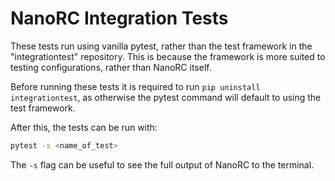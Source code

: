 # NanoRC Integration Tests

These tests run using vanilla pytest, rather than the test framework in the "integrationtest" repository. This is because the framework is more suited to testing configurations, rather than NanoRC itself.

Before running these tests it is required to run `pip uninstall integrationtest`, as otherwise the pytest command will default to using the test framework.

After this, the tests can be run with:
```bash
pytest -s <name_of_test>
```

The `-s` flag can be useful to see the full output of NanoRC to the terminal.
